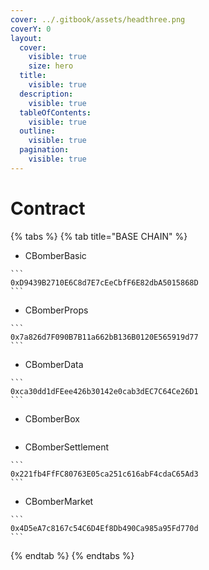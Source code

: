 ```yaml
---
cover: ../.gitbook/assets/headthree.png
coverY: 0
layout:
  cover:
    visible: true
    size: hero
  title:
    visible: true
  description:
    visible: true
  tableOfContents:
    visible: true
  outline:
    visible: true
  pagination:
    visible: true
---
```


# Contract



{% tabs %}
{% tab title="BASE CHAIN" %}
* CBomberBasic

````
```
0xD9439B2710E6C8d7E7cEeCbfF6E82dbA5015868D
```
````

* CBomberProps

````
```
0x7a826d7F090B7B11a662bB136B0120E565919d77
```
````

* CBomberData

````
```
0xca30dd1dFEee426b30142e0cab3dEC7C64Ce26D1
```
````

* CBomberBox

```
```

* CBomberSettlement

````
```
0x221fb4FfFC80763E05ca251c616abF4cdaC65Ad3
```
````

* CBomberMarket

````
```
0x4D5eA7c8167c54C6D4Ef8Db490Ca985a95Fd770d
```
````
{% endtab %}
{% endtabs %}
